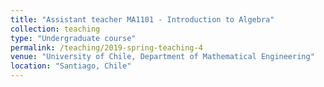 ```yaml
---
title: "Assistant teacher MA1101 - Introduction to Algebra"
collection: teaching
type: "Undergraduate course"
permalink: /teaching/2019-spring-teaching-4
venue: "University of Chile, Department of Mathematical Engineering"
location: "Santiago, Chile"
---
```


	

